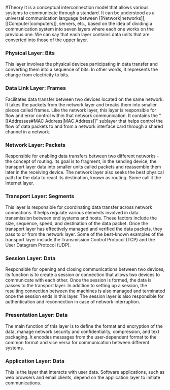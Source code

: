 #Theory 
It is a conceptual interconnection model that allows various systems to communicate through a standard. It can be understood as a universal communication language between [[Network|networks]], [[Computer|computers]], servers, etc., based on the idea of dividing a communication system into seven layers where each one works on the previous one. We can say that each layer contains data units that are converted into those of the upper layer.
### Physical Layer: Bits
This layer involves the physical devices participating in data transfer and converting them into a sequence of bits. In other words, it represents the change from electricity to bits.
### Data Link Layer: Frames
Facilitates data transfer between two devices located on the same network. It takes the packets from the network layer and breaks them into smaller pieces called frames. Like the network layer, this layer is responsible for flow and error control within that network communication. It contains the "[[Addresses#MAC Address|MAC Address]]" sublayer that helps control the flow of data packets to and from a network interface card through a shared channel in a network.
### Network Layer: Packets
Responsible for enabling data transfers between two different networks -the concept of routing. Its goal is to fragment, in the sending device, the transport layer data into smaller units called packets and reassemble them later in the receiving device. The network layer also seeks the best physical path for the data to react its destination, known as routing. Some call it the Internet layer.
### Transport Layer: Segments
This layer is responsible for coordinating data transfer across network connections. It helps regulate various elements involved in data transmission between end systems and hosts. These factors include the size, sequence, speed, and destination of the data packet. Once the transport layer has effectively managed and verified the data packets, they pass to or from the network layer. Some of the best-known examples of the transport layer include the Transmission Control Protocol (TCP) and the User Datagram Protocol (UDP).
### Session Layer: Data
Responsible for opening and closing communications between two devices, its function is to create a session or connection that allows two devices to communicate with each other. Once the session is formed, the data is passes to the transport layer. In addition to setting up a session, the resulting connection between the machines is also managed and terminated once the session ends in this layer. The session layer is also responsible for authentication and reconnection in case of network interruption.
### Presentation Layer: Data
The main function of this layer is to define the format and encryption of the data, manage network security and confidentiality, compression, and text packaging. It encodes messages from the user-dependent format to the common format and vice versa for communication between different systems.
### Application Layer: Data
This is the layer that interacts with user data. Software applications, such as web browsers and email clients, depend on the application layer to initiate communications.